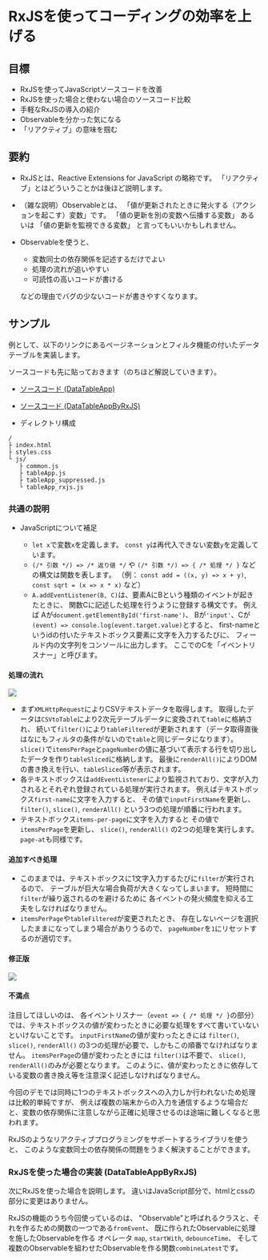 # RxJSを使ってコーディングの効率を上げる

## 目標

* RxJSを使ってJavaScriptソースコードを改善
* RxJSを使った場合と使わない場合のソースコード比較
* 手軽なRxJSの導入の紹介
* Observableを分かった気になる
* 「リアクティブ」の意味を掴む


## 要約

* RxJSとは、Reactive Extensions for JavaScript の略称です。
    「リアクティブ」とはどういうことかは後ほど説明します。
* （雑な説明）Observableとは、
    「値が更新されたときに発火する（アクションを起こす）変数」です。
    「値の更新を別の変数へ伝播する変数」
    あるいは
    「値の更新を監視できる変数」
    と言ってもいいかもしれません。
* Observableを使うと、
    * 変数同士の依存関係を記述するだけでよい
    * 処理の流れが追いやすい
    * 可読性の高いコードが書ける

    などの理由でバグの少ないコードが書きやすくなります。


## サンプル

例として、以下のリンクにあるページネーションとフィルタ機能の付いたデータテーブルを実装します。


ソースコードも先に貼っておきます（のちほど解説していきます）。

* [ソースコード (DataTableApp)](https://codepen.io/pikohideaki/pen/qKPvEy?editors=0010)

* [ソースコード (DataTableAppByRxJS)](https://codepen.io/pikohideaki/pen/LrLzLX?editors=0010)

* ディレクトリ構成

```
/
├ index.html
├ styles.css
└ js/
   ├ common.js
   ├ tableApp.js
   ├ tableApp_suppressed.js
   └ tableApp_rxjs.js
```


### 共通の説明

* JavaScriptについて補足

    * `let x`で変数`x`を定義します。
        `const y`は再代入できない変数`y`を定義しています。
    * `(/* 引数 */) => /* 返り値 */`
        や
        `(/* 引数 */) => { /* 処理 */ }`
        などの構文は関数を表します。
        （例：
            `const add = ((x, y) => x + y)`,
            `const sqrt = (x => x * x)`
            など）
    * `A.addEventListener(B, C)`は、要素AにBという種類のイベントが起きたときに、
        関数Cに記述した処理を行うように登録する構文です。
        例えば Aが`document.getElementById('first-name')`、
        Bが`'input'`、Cが`(event) => console.log(event.target.value)`とすると、
        first-nameというidの付いたテキストボックス要素に文字を入力するたびに、
        フィールド内の文字列をコンソールに出力します。
        ここでのCを「イベントリスナー」と呼びます。




#### 処理の流れ

![](data_flow_before.png)

* まず`XMLHttpRequest`によりCSVテキストデータを取得します。
    取得したデータは`CSVtoTable`により2次元テーブルデータに変換されて`table`に格納され、
    続いて`filter()`により`tableFiltered`が更新されます（データ取得直後はなにもフィルタの条件がないので`table`と同じデータになります）。
    `slice()`で`itemsPerPage`と`pageNumber`の値に基づいて表示する行を切り出したデータを作り`tableSliced`に格納します。
    最後に`renderAll()`によりDOMの書き換えを行い、`tableSliced`等が表示されます。
* 各テキストボックスは`addEventListener`により監視されており、文字が入力されるとそれぞれ登録されている処理が実行されます。
    例えばテキストボックス`first-name`に文字を入力すると、
    その値で`inputFirstName`を更新し、
    `filter()`, `slice()`, `renderAll()`
    という3つの処理が順番に行われます。
* テキストボックス`items-per-page`に文字を入力すると
    その値で`itemsPerPage`を更新し、
    `slice()`, `renderAll()`
    の2つの処理を実行します。
    `page-at`も同様です。


#### 追加すべき処理

* このままでは、テキストボックスに1文字入力するたびに`filter`が実行されるので、
    テーブルが巨大な場合負荷が大きくなってしまいます。
    短時間に`filter`が繰り返されるのを避けるために
    各イベントの発火頻度を抑える工夫をしなければなりません。
* `itemsPerPage`や`tableFiltered`が変更されたとき、
    存在しないページを選択したままになってしまう場合がありうるので、
    `pageNumber`を`1`にリセットするのが適切です。


#### 修正版

![](data_flow_after.png)


#### 不満点

注目してほしいのは、
各イベントリスナー（`event => { /* 処理 */ }`の部分）では、テキストボックスの値が変わったときに必要な処理をすべて書いていないといけないことです。
`inputFirstName`の値が変わったときには
`filter()`, `slice()`, `renderAll()`
の3つの処理が必要で、しかもこの順番でなければなりません。
`itemsPerPage`の値が変わったときには
`filter()`は不要で、
`slice()`, `renderAll()`のみが必要となります。
このように、値が変わったときに依存している変数の書き換え等を注意深く記述しなければなりません。

今回のデモでは同時に1つのテキストボックスへの入力しか行われないため処理は比較的単純ですが、
例えば複数の端末からの入力を通信するような場合だと、変数の依存関係に注意しながら正確に処理させるのは途端に難しくなると思われます。

RxJSのようなリアクティブプログラミングをサポートするライブラリを使うと、
このような変数同士の依存関係の問題をうまく解決することができます。


### RxJSを使った場合の実装 (DataTableAppByRxJS)

次にRxJSを使った場合を説明します。
違いはJavaScript部分で、htmlとcssの部分に変更はありません。

RxJSの機能のうち今回使っているのは、
"Observable"と呼ばれるクラスと、それを作るための関数の一つである`fromEvent`、
既に作られたObservableに処理を施したObservableを作る
オペレータ
`map`, `startWith`, `debounceTime`、
そして複数のObservableを組わせたObservableを作る関数`combineLatest`です。
